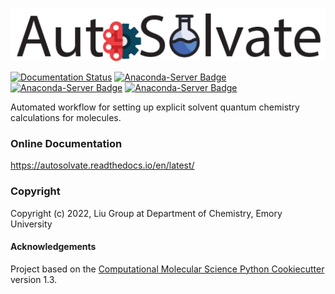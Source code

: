 ![AutoSolvate](autosolvate/GUI/images/logo.png)

[//]: # (Badges)
[![Documentation Status](https://readthedocs.org/projects/autosolvate/badge/?version=latest)](https://autosolvate.readthedocs.io/en/latest/?badge=latest)
[![Anaconda-Server Badge](https://anaconda.org/liugroupemory/autosolvate/badges/version.svg)](https://anaconda.org/liugroupemory/autosolvate)
[![Anaconda-Server Badge](https://anaconda.org/liugroupemory/autosolvate/badges/license.svg)](https://anaconda.org/liugroupemory/autosolvate)
[![Anaconda-Server Badge](https://anaconda.org/liugroupemory/autosolvate/badges/installer/conda.svg)](https://conda.anaconda.org/liugroupemory)


Automated workflow for setting up explicit solvent quantum chemistry calculations for molecules.

### Online Documentation
https://autosolvate.readthedocs.io/en/latest/

### Copyright

Copyright (c) 2022, Liu Group at Department of Chemistry, Emory University


#### Acknowledgements
 
Project based on the 
[Computational Molecular Science Python Cookiecutter](https://github.com/molssi/cookiecutter-cms) version 1.3.
